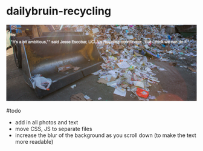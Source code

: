 dailybruin-recycling
====================

![sample photo](sample.png)

#todo

* add in all photos and text
* move CSS, JS to separate files
* increase the blur of the background as you scroll down (to make the text more readable)
